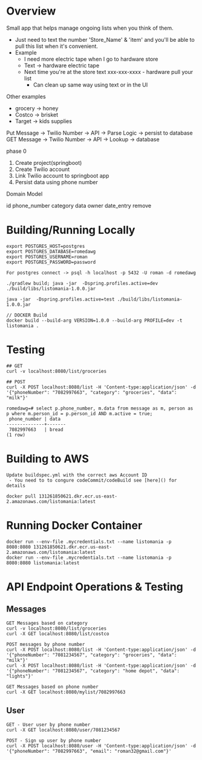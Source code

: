 # Overview

Small app that helps manage ongoing lists when you think of them. 
 - Just need to text the number 'Store_Name' & 'item' and you'll be able to pull this list when it's convenient.
 - Example
   -  I need more electric tape when I go to hardware store
     - Text -> hardware electric tape
   - Next time you're at the store text xxx-xxx-xxxx - hardware pull your list
     - Can clean up same way using text or in the UI


Other examples
 - grocery -> honey
 - Costco -> brisket
 - Target -> kids supplies


Put Message -> Twilio Number -> API -> Parse Logic -> persist to database
GET Message -> Twilio Number -> API -> Lookup -> database

phase 0
1. Create project(springboot)
2. Create Twilio account
3. Link Twilio account to springboot app
4. Persist data using phone number


Domain Model

id
phone_number
category
data
owner
date_entry
remove



# Building/Running Locally

```
export POSTGRES_HOST=postgres
export POSTGRES_DATABASE=romedawg
export POSTGRES_USERNAME=roman
export POSTGRES_PASSWORD=password

For postgres connect -> psql -h localhost -p 5432 -U roman -d romedawg

./gradlew build; java -jar  -Dspring.profiles.active=dev ./build/libs/listomania-1.0.0.jar

java -jar  -Dspring.profiles.active=test ./build/libs/listomania-1.0.0.jar

// DOCKER Build
docker build --build-arg VERSION=1.0.0 --build-arg PROFILE=dev -t listomania .

```

# Testing
```
## GET
curl -v localhost:8080/list/groceries

## POST
curl -X POST localhost:8080/list -H 'Content-type:application/json' -d '{"phoneNumber": "7082997663", "category": "groceries", "data": "milk"}'

romedawg=# select p.phone_number, m.data from message as m, person as p where m.person_id = p.person_id AND m.active = true;
 phone_number | data
--------------+-------
 7082997663   | bread
(1 row)
```

# Building to AWS
```
Update buildspec.yml with the correct aws Account ID
 - You need to to congure codeCommit/codeBuild see [here]() for details

docker pull 131261850621.dkr.ecr.us-east-2.amazonaws.com/listomania:latest

```

# Running Docker Container
```
docker run --env-file .mycredentials.txt --name listomania -p 8080:8080 131261850621.dkr.ecr.us-east-2.amazonaws.com/listomania:latest
docker run --env-file .mycredentials.txt --name listomania -p 8080:8080 listomania:latest

```

# API Endpoint Operations & Testing
## Messages
```
GET Messages based on category
curl -v localhost:8080/list/groceries
curl -X GET localhost:8080/list/costco

POST messages by phone number
curl -X POST localhost:8080/list -H 'Content-type:application/json' -d '{"phoneNumber": "7081234567", "category": "groceries", "data": "milk"}'
curl -X POST localhost:8080/list -H 'Content-type:application/json' -d '{"phoneNumber": "7081234567", "category": "home depot", "data": "lights"}'

GET Messages based on phone number
curl -X GET localhost:8080/mylist/7082997663
```

## User
```
GET - User user by phone number
curl -X GET localhost:8080/user/7081234567

POST - Sign up user by phone number
curl -X POST localhost:8080/user -H 'Content-type:application/json' -d '{"phoneNumber": "7082997663", "email": "roman32@gmail.com"}'

```
